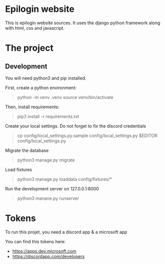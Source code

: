 # Epilogin website

This is epilogin website sources. It uses the django python framework along
with html, css and javascript.

# The project

## Development

You will need python3 and pip installed.

First, create a python environment:
> python -m venv .venv
> source venv/bin/activate

Then, install requirements:
> pip3 install -r requirements.txt

Create your local settings. Do not forget to fix the discord credentials
> cp config/local_settings.py.sample config/local_settings.py
> $EDITOR config/local_settings.py

Migrate the database
> python3 manage.py migrate

Load fixtures
> python3 manage.py loaddata config/fixtures/\*

Run the development server on 127.0.0.1:8000
> python3 manane.py runserver

# Tokens

To run this projet, you need a discord app & a microsoft app

You can find this tokens here:
- https://apps.dev.microsoft.com
- https://discordapp.com/developers
